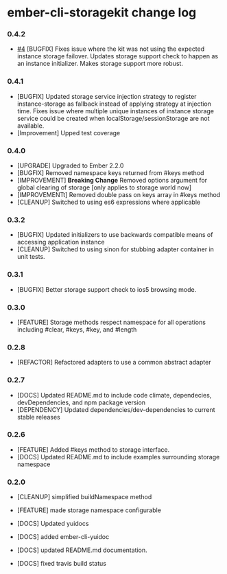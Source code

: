 # ember-cli-storagekit change log

### 0.4.2
- [#4](https://github.com/kennethdavidbuck/ember-cli-storagekit/pull/4) [BUGFIX] Fixes issue where the kit was not using
the expected instance storage failover. Updates storage support check to happen as an instance initializer. Makes storage
support more robust.

### 0.4.1
- [BUGFIX] Updated storage service injection strategy to register instance-storage as fallback instead of applying strategy
at injection time. Fixes issue where multiple unique instances of instance storage service could be created when 
localStorage/sessionStorage are not available.
- [Improvement] Upped test coverage

### 0.4.0
- [UPGRADE] Upgraded to Ember 2.2.0
- [BUGFIX] Removed namespace keys returned from #keys method
- [IMPROVEMENT] **Breaking Change** Removed options argument for global clearing of storage [only applies to storage world now]
- [IMPROVEMENTt] Removed double pass on keys array in #keys method
- [CLEANUP] Switched to using es6 expressions where applicable

### 0.3.2
- [BUGFIX] Updated initializers to use backwards compatible means of accessing application instance
- [CLEANUP] Switched to using sinon for stubbing adapter container in unit tests.

### 0.3.1
- [BUGFIX] Better storage support check to ios5 browsing mode.

### 0.3.0
- [FEATURE] Storage methods respect namespace for all operations including #clear, #keys, #key, and #length

### 0.2.8
- [REFACTOR] Refactored adapters to use a common abstract adapter

### 0.2.7
- [DOCS] Updated README.md to include code climate, dependecies, devDependencies, and npm package version
- [DEPENDENCY] Updated dependencies/dev-dependencies to current stable releases

### 0.2.6
- [FEATURE] Added #keys method to storage interface.
- [DOCS] Updated README.md to include examples surrounding storage namespace

### 0.2.0

- [CLEANUP] simplified buildNamespace method

- [FEATURE] made storage namespace configurable

- [DOCS] Updated yuidocs

- [DOCS] added ember-cli-yuidoc

- [DOCS] updated README.md documentation.

- [DOCS] fixed travis build status
